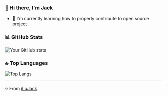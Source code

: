 ### 👋 Hi there, I'm Jack
- 🌱 I'm currently learning how to properly contribute to open source project

### 📊 GitHub Stats
![Your GitHub stats](https://github-readme-stats.vercel.app/api?username=iLuJack&show_icons=true&theme=radical)

### 🔝 Top Languages
![Top Langs](https://github-readme-stats.vercel.app/api/top-langs/?username=iLuJack&layout=compact&theme=radical)

---
⭐️ From [iLuJack](https://github.com/iLuJack)


